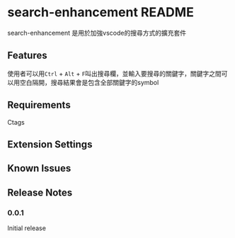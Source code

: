 # search-enhancement README

search-enhancement 是用於加強vscode的搜尋方式的擴充套件

## Features

使用者可以用`Ctrl` + `Alt` + `F`叫出搜尋欄，並輸入要搜尋的關鍵字，關鍵字之間可以用空白隔開，搜尋結果會是包含全部關鍵字的symbol

## Requirements

Ctags

## Extension Settings



## Known Issues



## Release Notes


### 0.0.1

Initial release